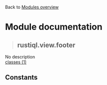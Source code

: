 Back to [Modules overview](https://github.com/pyrustic/rustiql/blob/master/docs/modules/README.md)
  
# Module documentation
>## rustiql.view.footer
No description
<br>
[classes (1)](https://github.com/pyrustic/rustiql/blob/master/docs/modules/content/rustiql.view.footer/classes.md)


## Constants
```python

```

